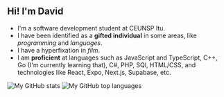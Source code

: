 ## Hi! I'm David

- I'm a software development student at CEUNSP Itu.
- I have been identified as a **gifted individual** in some areas, like *programming* and *languages*.
- I have a hyperfixation in *film*.
- I am **proficient** at languages such as JavaScript and TypeScript, C++, Go (I'm currently learning that), C#, PHP, SQl, HTML/CSS, and technologies like React, Expo, Next.js, Supabase, etc.

<!--<div align="center">-->

  ![My GitHub stats](https://github-readme-stats.vercel.app/api?username=davidbasilefilho&cache_seconds=21600&show_icons=true&rank_icon=github&include_all_commits=true&count_private=true&theme=tokyonight&hide_border=true&border_radius=12)
  ![My GitHub top languages](https://github-readme-stats.vercel.app/api/top-langs?username=davidbasilefilho&cache_seconds=21600&langs_count=7&layout=compact&theme=tokyonight&hide_border=true&border_radius=12)

<!--</div>-->
